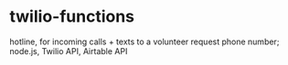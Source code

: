 # twilio-functions
hotline, for incoming calls + texts to a volunteer request phone number; node.js, Twilio API, Airtable API
